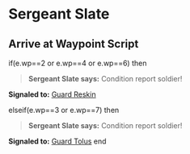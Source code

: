 # Sergeant Slate


## Arrive at Waypoint Script

if(e.wp==2 or e.wp==4 or e.wp==6) then


>**Sergeant Slate says:** Condition report soldier!


**Signaled to:**  [Guard Reskin](/npc/22066)

elseif(e.wp==3 or e.wp==7) then


>**Sergeant Slate says:** Condition report soldier!


**Signaled to:**  [Guard Tolus](/npc/22035)
end
